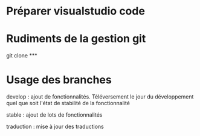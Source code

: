 # Préparer visualstudio code


# Rudiments de la gestion git
git clone ***

# Usage des branches
develop : ajout de fonctionnalités. Téléversement le jour du développement quel que soit l'état de stabilité de la fonctionnalité

stable : ajout de lots de fonctionnalités

traduction : mise à jour des traductions